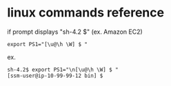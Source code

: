 # linux commands reference  

if prompt displays "sh-4.2 $" (ex. Amazon EC2)  
```
export PS1="[\u@\h \W] $ "
```
ex. 
```
sh-4.2$ export PS1="\n[\u@\h \W] $ "
[ssm-user@ip-10-99-99-12 bin] $
```
